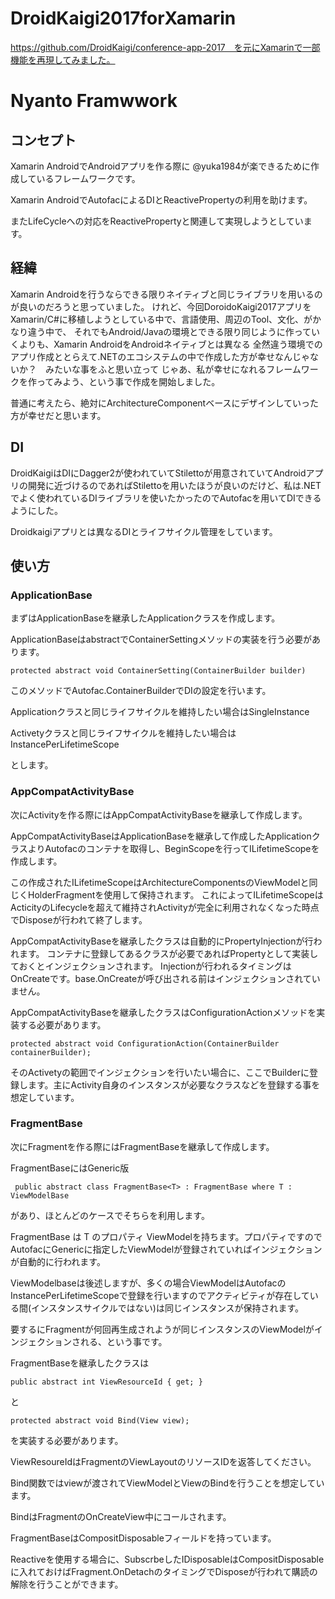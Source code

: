# DroidKaigi2017forXamarin

https://github.com/DroidKaigi/conference-app-2017　を元にXamarinで一部機能を再現してみました。

# Nyanto Framwwork

## コンセプト

Xamarin AndroidでAndroidアプリを作る際に @yuka1984が楽できるために作成しているフレームワークです。

Xamarin AndroidでAutofacによるDIとReactivePropertyの利用を助けます。

またLifeCycleへの対応をReactivePropertyと関連して実現しようとしています。

## 経緯
Xamarin Androidを行うならできる限りネイティブと同じライブラリを用いるのが良いのだろうと思っていました。
けれど、今回DoroidoKaigi2017アプリをXamarin/C#に移植しようとしている中で、言語使用、周辺のTool、文化、がかなり違う中で、
それでもAndroid/Javaの環境とできる限り同じように作っていくよりも、Xamarin AndroidをAndroidネイティブとは異なる
全然違う環境でのアプリ作成ととらえて.NETのエコシステムの中で作成した方が幸せなんじゃないか？　みたいな事をふと思い立って
じゃあ、私が幸せになれるフレームワークを作ってみよう、という事で作成を開始しました。

普通に考えたら、絶対にArchitectureComponentベースにデザインしていった方が幸せだと思います。

## DI

DroidKaigiはDIにDagger2が使われていてStilettoが用意されていてAndroidアプリの開発に近づけるのであればStilettoを用いたほうが良いのだけど、私は.NETでよく使われているDIライブラリを使いたかったのでAutofacを用いてDIできるようにした。

Droidkaigiアプリとは異なるDIとライフサイクル管理をしています。

## 使い方

### ApplicationBase

まずはApplicationBaseを継承したApplicationクラスを作成します。

ApplicationBaseはabstractでContainerSettingメソッドの実装を行う必要があります。

```
protected abstract void ContainerSetting(ContainerBuilder builder)
```

このメソッドでAutofac.ContainerBuilderでDIの設定を行います。

Applicationクラスと同じライフサイクルを維持したい場合はSingleInstance

Activetyクラスと同じライフサイクルを維持したい場合はInstancePerLifetimeScope

とします。

### AppCompatActivityBase

次にActivityを作る際にはAppCompatActivityBaseを継承して作成します。

AppCompatActivityBaseはApplicationBaseを継承して作成したApplicationクラスよりAutofacのコンテナを取得し、BeginScopeを行ってILifetimeScopeを作成します。

この作成されたILifetimeScopeはArchitectureComponentsのViewModelと同じくHolderFragmentを使用して保持されます。
これによってILifetimeScopeはActicityのLifecycleを超えて維持されActivityが完全に利用されなくなった時点でDisposeが行われて終了します。

AppCompatActivityBaseを継承したクラスは自動的にPropertyInjectionが行われます。
コンテナに登録してあるクラスが必要であればPropertyとして実装しておくとインジェクションされます。
Injectionが行われるタイミングはOnCreateです。base.OnCreateが呼び出される前はインジェクションされていません。

AppCompatActivityBaseを継承したクラスはConfigurationActionメソッドを実装する必要があります。

```
protected abstract void ConfigurationAction(ContainerBuilder containerBuilder);
```

そのActivetyの範囲でインジェクションを行いたい場合に、ここでBuilderに登録します。主にActivity自身のインスタンスが必要なクラスなどを登録する事を想定しています。

### FragmentBase

次にFragmentを作る際にはFragmentBaseを継承して作成します。

FragmentBaseにはGeneric版

``` public abstract class FragmentBase<T> : FragmentBase where T : ViewModelBase```

があり、ほとんどのケースでそちらを利用します。

FragmentBase<T> は T のプロパティ ViewModelを持ちます。プロパティですのでAutofacにGenericに指定したViewModelが登録されていればインジェクションが自動的に行われます。

ViewModelbaseは後述しますが、多くの場合ViewModelはAutofacのInstancePerLifetimeScopeで登録を行いますのでアクティビティが存在している間(インスタンスサイクルではない)は同じインスタンスが保持されます。

要するにFragmentが何回再生成されようが同じインスタンスのViewModelがインジェクションされる、という事です。

FragmentBaseを継承したクラスは

``` public abstract int ViewResourceId { get; } ```

と

``` protected abstract void Bind(View view); ```

を実装する必要があります。

ViewResoureIdはFragmentのViewLayoutのリソースIDを返答してください。

Bind関数ではviewが渡されてViewModelとViewのBindを行うことを想定しています。

BindはFragmentのOnCreateView中にコールされます。

FragmentBaseはCompositDisposableフィールドを持っています。

Reactiveを使用する場合に、SubscrbeしたIDisposableはCompositDisposableに入れておけばFragment.OnDetachのタイミングでDisposeが行われて購読の解除を行うことができます。


